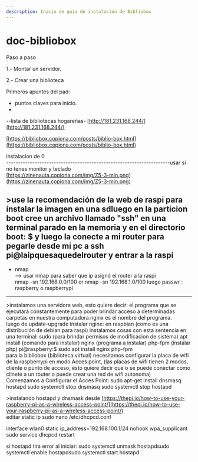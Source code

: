 ```yaml
---
description: Inicio de guía de instalación de Bibliobox
---
```


# doc-bibliobox

Paso a paso

1.- Montar un servidor.

2.- Crear una biblioteca



Primeros apuntes del pad:



- puntos claves para inicio.  
-  
--lista de bibliotecas hogareñas- [http://181.231.168.244/](http://181.231.168.244/)  
  
[https://bibliobox.copiona.com/posts/biblio-box.html](https://bibliobox.copiona.com/posts/biblio-box.html)



  
instalacion de 0  
---------------------------------------------------------------------usar si no tenes monitor y teclado  
[https://zinenauta.copiona.com/img/Z5-3-min.png](https://zinenauta.copiona.com/img/Z5-3-min.png)  
  
&gt;use la recomendación de la web de raspi para instalar la imagen en una sdluego en la particion boot cree un archivo llamado "ssh" en una terminal parado en la memoria y en el directorio boot: $ y luego la conecte a mi router para pegarle desde mi pc a ssh pi@laipquesaquedelrouter y entrar a la raspi  
-  
- nmap   
--&gt; usar nmap para saber que ip asignó el router a la raspi  
 nmap -sn 192.168.0.0/100 or nmap -sn 192.168.1.0/100 luego  passwr : raspberry o raspberrypi  
---------------------------------------------------------------------  
&gt;instalamos una servidora web, esto quiere decir: el programa que se ejecutará constantemente para poder brindar acceso a determinadas carpetas en nuestra computadora.nginx es el nombre del programa.  
 luego de update-upgrade instalar nginx:          en raspbian \(como es una distribución de debian para raspi\) instalamos cosas con esta sentencia en una terminal: sudo \(para brindar permisos de modificacion de sistema\) apt install \(comando para instalar\) nginx \(programa a instalar\) php-fpm \(instalar php\)         pi@raspberry:$ sudo apt install nginx php-fpm  
para la bibliobox \(biblioteca virtual\) necesitamos configurar la placa de wifi de la raspberrypi en modo Acces point, \(las placas de wifi tienen 2 modos, cliente o punto de acceso, esto quiere decir que o se puede conectar como clinete a un router o puede crear una red de wifi autonoma\)  
Comenzamos a Configurar el Acces Point:          sudo apt-get install dnsmasq hostapd          sudo systemctl stop dnsmasq     sudo systemctl stop hostapd  
  
&gt;instalando hostapd y dnsmask desde [https://thepi.io/how-to-use-your-raspberry-pi-as-a-wireless-access-point/](https://thepi.io/how-to-use-your-raspberry-pi-as-a-wireless-access-point/)  
editar static ip sudo nano /etc/dhcpcd.conf  
  
interface wlan0 static ip\_address=192.168.100.1/24 nohook wpa\_supplicant  
sudo service dhcpcd restart  
  
  
si hostapd tira error al iniciar:    sudo systemctl unmask hostapdsudo systemctl enable hostapdsudo systemctl start hostapd  
  


